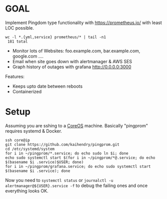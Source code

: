 # GOAL

Implement Pingdom type functionality with https://prometheus.io/ with least LOC possible.

	wc -l *.{yml,service} prometheus/* | tail -n1
	 181 total

* Monitor lots of Websites: foo.example.com, bar.example.com, google.com ....
* Email when site goes down with alertmanager & AWS SES
* Graph history of outages with grafana http://0.0.0.0:3000

Features:

* Keeps upto date between reboots
* Containerized

# Setup

Assuming you are sshing to a [CoreOS](https://coreos.com/) machine. Basically "pingprom" requires systemd & Docker.

	ssh core@ip
	git clone https://github.com/kaihendry/pingprom.git
	cd /etc/systemd/system
	for i in ~/pingprom/*.service; do echo sudo ln $i; done
	echo sudo systemctl start $(for i in ~/pingprom/*@.service; do echo $(basename $i .service)$USER; done)
	for i in ~/pingprom/grafana.service; do echo sudo systemctl start $(basename $i .service); done

Now you need to `systemctl status` or `journalctl -u alertmanager@${USER}.service -f` to debug the failing ones and once everything looks OK.

